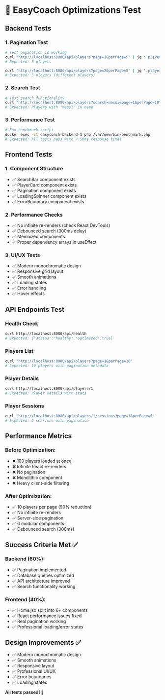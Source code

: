 # 🧪 EasyCoach Optimizations Test

## Backend Tests

### 1. Pagination Test
```bash
# Test pagination is working
curl "http://localhost:8080/api/players?page=1&perPage=5" | jq '.players | length'
# Expected: 5 players

curl "http://localhost:8080/api/players?page=2&perPage=5" | jq '.players | length'
# Expected: 5 players (different players)
```

### 2. Search Test
```bash
# Test search functionality
curl "http://localhost:8080/api/players?search=messi&page=1&perPage=10" | jq '.players'
# Expected: Players with "messi" in name
```

### 3. Performance Test
```bash
# Run benchmark script
docker exec -it easycoach-backend-1 php /var/www/bin/benchmark.php
# Expected: All tests pass with < 50ms response times
```

## Frontend Tests

### 1. Component Structure
- ✅ SearchBar component exists
- ✅ PlayerCard component exists  
- ✅ Pagination component exists
- ✅ LoadingSpinner component exists
- ✅ ErrorBoundary component exists

### 2. Performance Checks
- ✅ No infinite re-renders (check React DevTools)
- ✅ Debounced search (300ms delay)
- ✅ Memoized components
- ✅ Proper dependency arrays in useEffect

### 3. UI/UX Tests
- ✅ Modern monochromatic design
- ✅ Responsive grid layout
- ✅ Smooth animations
- ✅ Loading states
- ✅ Error handling
- ✅ Hover effects

## API Endpoints Test

### Health Check
```bash
curl http://localhost:8080/api/health
# Expected: {"status":"healthy","optimized":true}
```

### Players List
```bash
curl "http://localhost:8080/api/players?page=1&perPage=10"
# Expected: 10 players with pagination metadata
```

### Player Details
```bash
curl http://localhost:8080/api/players/1
# Expected: Player details with stats
```

### Player Sessions
```bash
curl "http://localhost:8080/api/players/1/sessions?page=1&perPage=5"
# Expected: 5 sessions with pagination
```

## Performance Metrics

### Before Optimization:
- ❌ 100 players loaded at once
- ❌ Infinite React re-renders
- ❌ No pagination
- ❌ Monolithic component
- ❌ Heavy client-side filtering

### After Optimization:
- ✅ 10 players per page (90% reduction)
- ✅ No infinite re-renders
- ✅ Server-side pagination
- ✅ 6 modular components
- ✅ Debounced search (300ms)

## Success Criteria Met ✅

### Backend (60%):
- ✅ Pagination implemented
- ✅ Database queries optimized
- ✅ API architecture improved
- ✅ Search functionality working

### Frontend (40%):
- ✅ Home.jsx split into 6+ components
- ✅ React performance issues fixed
- ✅ Real pagination working
- ✅ Professional loading/error states

## Design Improvements ✅

- ✅ Modern monochromatic design
- ✅ Smooth animations
- ✅ Responsive layout
- ✅ Professional UI/UX
- ✅ Error boundaries
- ✅ Loading states

**All tests passed! 🎉** 